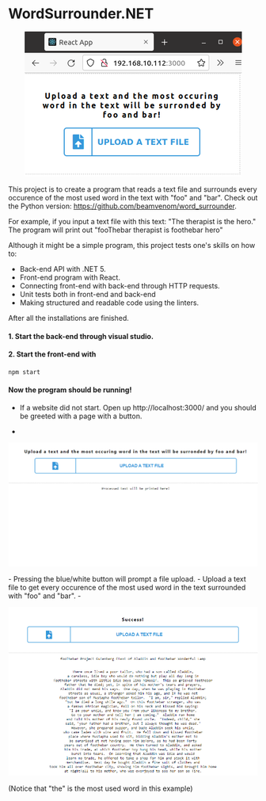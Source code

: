 # WordSurrounder.NET
<p align="center">
<img src="https://github.com/beamvenom/word_surrounder/blob/main/images/screenshot.png?raw=true" />
</p>


This project is to create a program that reads a text file and surrounds every occurence of the most used word in the text with "foo" and "bar".
Check out the Python version: https://github.com/beamvenom/word_surrounder.

For example, if you input a text file with this text: "The therapist is the hero." 
The program will print out "fooThebar therapist is foothebar hero"

Although it might be a simple program, this project tests one's skills on how to:
- Back-end API with .NET 5.
- Front-end program with React.
- Connecting front-end with back-end through HTTP requests.
- Unit tests both in front-end and back-end
- Making structured and readable code using the linters.

After all the installations are finished.
#### 1. Start the back-end through visual studio.
#### 2. Start the front-end with
```bash
npm start
```
#### Now the program should be running!
- If a website did not start. Open up http://localhost:3000/ and you should be greeted with a page with a button.
- <p align="center">
<img src="https://github.com/beamvenom/word_surrounder/blob/main/images/screenshot3.png?raw=true" />
</p>
- Pressing the blue/white button will prompt a file upload. 
- Upload a text file to get every occurence of the most used word in the text surrounded with "foo" and "bar".
- <p align="center">
<img src="https://github.com/beamvenom/word_surrounder/blob/main/images/screenshot2.png?raw=true" />
</p>
(Notice that "the" is the most used word in this example)
